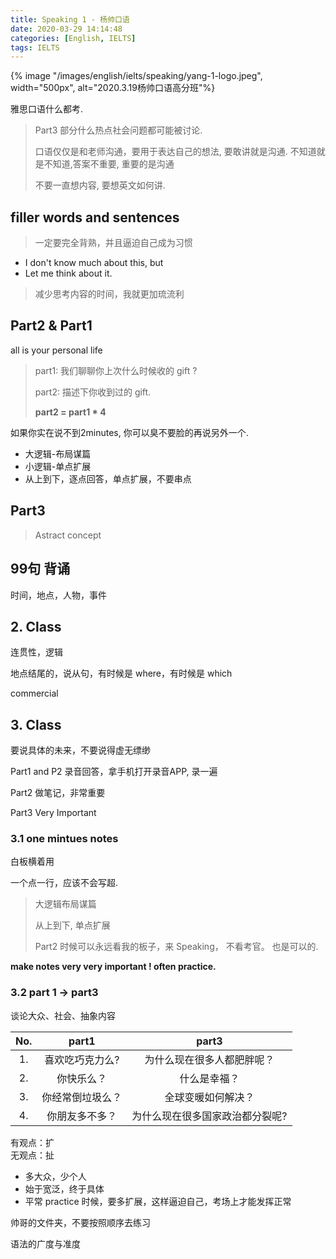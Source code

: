 ```yaml
---
title: Speaking 1 - 杨帅口语
date: 2020-03-29 14:14:48
categories: [English, IELTS]
tags: IELTS
---
```


{% image "/images/english/ielts/speaking/yang-1-logo.jpeg", width="500px", alt="2020.3.19杨帅口语高分班"%}

<!-- more -->


雅思口语什么都考. 

> Part3 部分什么热点社会问题都可能被讨论.
> 
> 口语仅仅是和老师沟通，要用于表达自己的想法, 要敢讲就是沟通. 不知道就是不知道,答案不重要, 重要的是沟通
> 
> 不要一直想内容, 要想英文如何讲.

## filler words and sentences

> 一定要完全背熟，并且逼迫自己成为习惯

- I don't know much about this,  but
- Let me think about it.

> 减少思考内容的时间，我就更加琉流利

## Part2 & Part1

all is your personal life

> part1: 我们聊聊你上次什么时候收的 gift ?
>
> part2: 描述下你收到过的 gift.
>
> **part2 = part1 * 4**

如果你实在说不到2minutes, 你可以臭不要脸的再说另外一个.

- 大逻辑-布局谋篇
- 小逻辑-单点扩展
- 从上到下，逐点回答，单点扩展，不要串点

## Part3

> Astract concept

## 99句 背诵

时间，地点，人物，事件 

## 2. Class

连贯性，逻辑

地点结尾的，说从句，有时候是 where，有时候是 which

commercial

## 3. Class

要说具体的未来，不要说得虚无缥缈

Part1 and P2 录音回答，拿手机打开录音APP, 录一遍

Part2 做笔记，非常重要

Part3 Very Important

### 3.1 one mintues notes

白板横着用

一个点一行，应该不会写超.

> 大逻辑布局谋篇
> 
> 从上到下, 单点扩展
> 
> Part2 时候可以永远看我的板子，来 Speaking， 不看考官。 也是可以的.

**make notes very very important ! often practice.**

### 3.2 part 1 -> part3

谈论大众、社会、抽象内容

No. | part1 | part3
:---:|:---:|:---:
1. | 喜欢吃巧克力么? | 为什么现在很多人都肥胖呢？
2. | 你快乐么？ | 什么是幸福？  
3. | 你经常倒垃圾么？ | 全球变暖如何解决？
4. | 你朋友多不多？ | 为什么现在很多国家政治都分裂呢?

有观点：扩  
无观点：扯

- 多大众，少个人  
- 始于宽泛，终于具体  
- 平常 practice 时候，要多扩展，这样逼迫自己，考场上才能发挥正常

帅哥的文件夹，不要按照顺序去练习

语法的广度与准度
